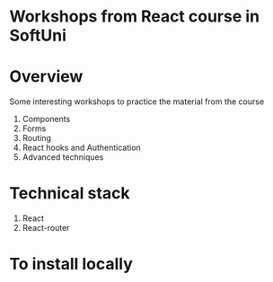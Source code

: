 # Workshops from React course in SoftUni

# Overview
Some interesting workshops to practice the material from the course
1. Components
2. Forms
3. Routing
4. React hooks and Authentication
5. Advanced techniques

# Technical stack
1. React
2. React-router


# To install locally

